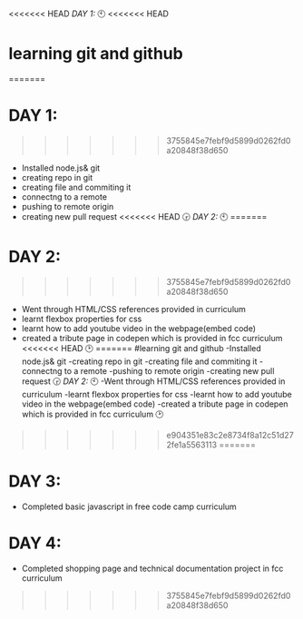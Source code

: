 <<<<<<< HEAD
*DAY 1:* 
:clock10:
<<<<<<< HEAD
# learning git and github
=======

# DAY 1: 
>>>>>>> 3755845e7febf9d5899d0262fd0a20848f38d650
- Installed node.js& git
- creating repo in git
- creating file and commiting it
- connectng to a remote
- pushing to remote origin
- creating new pull request
<<<<<<< HEAD
:clock330:
*DAY 2:*
:clock10:
=======

# DAY 2:
>>>>>>> 3755845e7febf9d5899d0262fd0a20848f38d650
- Went through HTML/CSS references provided in curriculum
- learnt flexbox properties for css
- learnt how to add youtube video in the webpage(embed code)
- created a tribute page in codepen which is provided in fcc curriculum
<<<<<<< HEAD
:clock2:
=======
#learning git and github
-Installed node.js& git
-creating repo in git
-creating file and commiting it
-connectng to a remote
-pushing to remote origin
-creating new pull request
:clock330:
*DAY 2:*
:clock10:
-Went through HTML/CSS references provided in curriculum
-learnt flexbox properties for css
-learnt how to add youtube video in the webpage(embed code)
-created a tribute page in codepen which is provided in fcc curriculum
:clock2:
>>>>>>> e904351e83c2e8734f8a12c51d272fe1a5563113
=======

# DAY 3:
- Completed basic javascript in free code camp curriculum

# DAY 4:
- Completed shopping page and technical documentation project in fcc curriculum
>>>>>>> 3755845e7febf9d5899d0262fd0a20848f38d650
